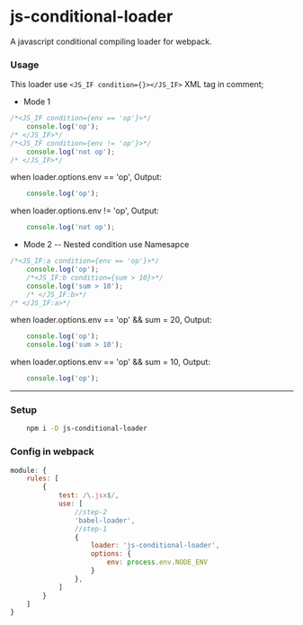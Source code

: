 # js-conditional-loader

A javascript conditional compiling loader for webpack.    

### Usage
This loader use ````<JS_IF condition={}></JS_IF>```` XML tag in comment;

     
- Mode 1     
````js
/*<JS_IF condition={env == 'op'}>*/
    console.log('op');
/* </JS_IF>*/
/*<JS_IF condition={env != 'op'}>*/
    console.log('not op');
/* </JS_IF>*/
````
when loader.options.env == 'op', Output:
````js
    console.log('op');
````
when loader.options.env != 'op', Output:
````js
    console.log('not op');
````

- Mode 2 -- Nested condition use Namesapce


````js
/*<JS_IF:a condition={env == 'op'}>*/
    console.log('op');
    /*<JS_IF:b condition={sum > 10}>*/
    console.log('sum > 10');
    /* </JS_IF:b>*/
/* </JS_IF:a>*/

````

when loader.options.env == 'op' && sum = 20, Output:
````js
    console.log('op');
    console.log('sum > 10');
````
when loader.options.env == 'op' && sum = 10, Output:
````js
    console.log('op');
````

----

### Setup
````bash
    npm i -D js-conditional-loader
````

### Config in webpack
````js
module: {
    rules: [
        {
            test: /\.jsx$/,
            use: [
                //step-2
                'babel-loader',
                //step-1
                {
                    loader: 'js-conditional-loader',
                    options: {
                        env: process.env.NODE_ENV
                    }
                },
            ]
        }
    ]
}
````

